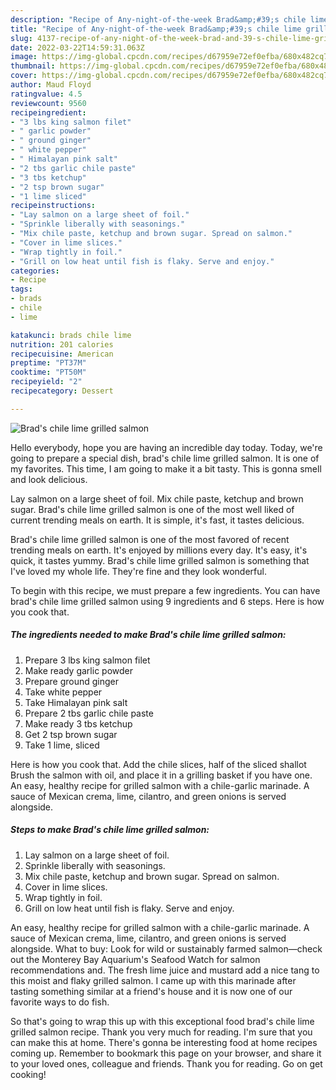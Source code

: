 ```yaml
---
description: "Recipe of Any-night-of-the-week Brad&amp;#39;s chile lime grilled salmon"
title: "Recipe of Any-night-of-the-week Brad&amp;#39;s chile lime grilled salmon"
slug: 4137-recipe-of-any-night-of-the-week-brad-and-39-s-chile-lime-grilled-salmon
date: 2022-03-22T14:59:31.063Z
image: https://img-global.cpcdn.com/recipes/d67959e72ef0efba/680x482cq70/brads-chile-lime-grilled-salmon-recipe-main-photo.jpg
thumbnail: https://img-global.cpcdn.com/recipes/d67959e72ef0efba/680x482cq70/brads-chile-lime-grilled-salmon-recipe-main-photo.jpg
cover: https://img-global.cpcdn.com/recipes/d67959e72ef0efba/680x482cq70/brads-chile-lime-grilled-salmon-recipe-main-photo.jpg
author: Maud Floyd
ratingvalue: 4.5
reviewcount: 9560
recipeingredient:
- "3 lbs king salmon filet"
- " garlic powder"
- " ground ginger"
- " white pepper"
- " Himalayan pink salt"
- "2 tbs garlic chile paste"
- "3 tbs ketchup"
- "2 tsp brown sugar"
- "1 lime sliced"
recipeinstructions:
- "Lay salmon on a large sheet of foil."
- "Sprinkle liberally with seasonings."
- "Mix chile paste, ketchup and brown sugar. Spread on salmon."
- "Cover in lime slices."
- "Wrap tightly in foil."
- "Grill on low heat until fish is flaky. Serve and enjoy."
categories:
- Recipe
tags:
- brads
- chile
- lime

katakunci: brads chile lime 
nutrition: 201 calories
recipecuisine: American
preptime: "PT37M"
cooktime: "PT50M"
recipeyield: "2"
recipecategory: Dessert

---
```



![Brad&#39;s chile lime grilled salmon](https://img-global.cpcdn.com/recipes/d67959e72ef0efba/680x482cq70/brads-chile-lime-grilled-salmon-recipe-main-photo.jpg)

Hello everybody, hope you are having an incredible day today. Today, we're going to prepare a special dish, brad&#39;s chile lime grilled salmon. It is one of my favorites. This time, I am going to make it a bit tasty. This is gonna smell and look delicious.

Lay salmon on a large sheet of foil. Mix chile paste, ketchup and brown sugar. Brad&#39;s chile lime grilled salmon is one of the most well liked of current trending meals on earth. It is simple, it&#39;s fast, it tastes delicious.

Brad&#39;s chile lime grilled salmon is one of the most favored of recent trending meals on earth. It's enjoyed by millions every day. It's easy, it's quick, it tastes yummy. Brad&#39;s chile lime grilled salmon is something that I've loved my whole life. They're fine and they look wonderful.


To begin with this recipe, we must prepare a few ingredients. You can have brad&#39;s chile lime grilled salmon using 9 ingredients and 6 steps. Here is how you cook that.

<!--inarticleads1-->

##### The ingredients needed to make Brad&#39;s chile lime grilled salmon:

1. Prepare 3 lbs king salmon filet
1. Make ready  garlic powder
1. Prepare  ground ginger
1. Take  white pepper
1. Take  Himalayan pink salt
1. Prepare 2 tbs garlic chile paste
1. Make ready 3 tbs ketchup
1. Get 2 tsp brown sugar
1. Take 1 lime, sliced


Here is how you cook that. Add the chile slices, half of the sliced shallot Brush the salmon with oil, and place it in a grilling basket if you have one. An easy, healthy recipe for grilled salmon with a chile-garlic marinade. A sauce of Mexican crema, lime, cilantro, and green onions is served alongside. 

<!--inarticleads2-->

##### Steps to make Brad&#39;s chile lime grilled salmon:

1. Lay salmon on a large sheet of foil.
1. Sprinkle liberally with seasonings.
1. Mix chile paste, ketchup and brown sugar. Spread on salmon.
1. Cover in lime slices.
1. Wrap tightly in foil.
1. Grill on low heat until fish is flaky. Serve and enjoy.


An easy, healthy recipe for grilled salmon with a chile-garlic marinade. A sauce of Mexican crema, lime, cilantro, and green onions is served alongside. What to buy: Look for wild or sustainably farmed salmon—check out the Monterey Bay Aquarium&#39;s Seafood Watch for salmon recommendations and. The fresh lime juice and mustard add a nice tang to this moist and flaky grilled salmon. I came up with this marinade after tasting something similar at a friend&#39;s house and it is now one of our favorite ways to do fish. 

So that's going to wrap this up with this exceptional food brad&#39;s chile lime grilled salmon recipe. Thank you very much for reading. I'm sure that you can make this at home. There's gonna be interesting food at home recipes coming up. Remember to bookmark this page on your browser, and share it to your loved ones, colleague and friends. Thank you for reading. Go on get cooking!
